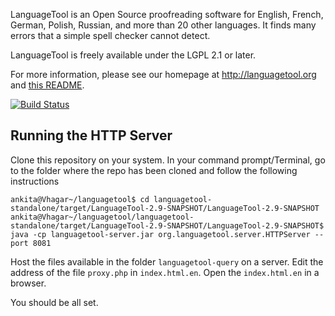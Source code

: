 LanguageTool is an Open Source proofreading software for English, French, German, Polish, Russian,
and more than 20 other languages. It finds many errors that a simple spell checker cannot detect.

LanguageTool is freely available under the LGPL 2.1 or later.

For more information, please see our homepage at http://languagetool.org and [this README](https://raw.githubusercontent.com/languagetool-org/languagetool/master/languagetool-standalone/README.txt).

[![Build Status](https://travis-ci.org/languagetool-org/languagetool.svg?branch=master)](https://travis-ci.org/languagetool-org/languagetool)

## Running the HTTP Server
Clone this repository on your system. In your command prompt/Terminal, go to the folder where the repo has been cloned and follow the following instructions 

`ankita@Vhagar~/languagetool$ cd languagetool-standalone/target/LanguageTool-2.9-SNAPSHOT/LanguageTool-2.9-SNAPSHOT`
`ankita@Vhagar~/languagetool/languagetool-standalone/target/LanguageTool-2.9-SNAPSHOT/LanguageTool-2.9-SNAPSHOT$ java -cp languagetool-server.jar org.languagetool.server.HTTPServer --port 8081` 

Host the files available in the folder `languagetool-query` on a server. Edit the address of the file `proxy.php` in `index.html.en`. Open the `index.html.en` in a browser. 

You should be all set.
